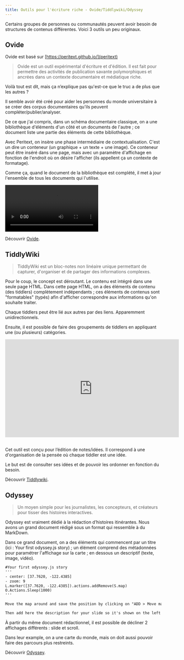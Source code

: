 ```yaml
---
title: Outils pour l'écriture riche - Ovide/Tiddlywiki/Odyssey
---
```


Certains groupes de personnes ou communautés peuvent avoir besoin de structures de contenus différentes. Voici 3 outils un peu originaux.

## Ovide

Ovide est basé sur [https://peritext.github.io/](peritext)

> Ovide est un outil expérimental d'écriture et d'édition. Il est fait pour permettre des activités de publication savante polymorphiques et ancrées dans un contexte documentaire et médiatique riche.

Voilà tout est dit, mais ça n’explique pas qu'est-ce que le truc a de plus que les autres ?

Il semble avoir été créé pour aider les personnes du monde universitaire à se créer des corpus documentaires qu'ils peuvent compléter/publier/analyser.

De ce que j'ai compris, dans un schéma documentaire classique, on a une bibliothèque d'éléments d'un côté et un documents de l'autre ; ce document liste une partie des éléments de cette bibliothèque.

Avec Peritext, on insère une phase intermédiaire de contextualisation. C'est un dire un conteneur (un graphique + un texte + une image). Ce conteneur peut être inséré dans une page, mais avec un paramètre d'affichage en fonction de l'endroit où on désire l'afficher (ils appellent ça un contexte de formatage).

Comme ça, quand le document de la bibliothèque est complété, il met à jour l'ensemble de tous les documents qui l'utilise.

<video controls="">
    <source src="https://peritext.github.io/assets/sneak-peak.mp4" type="video/mp4">
</video>
<br>

Découvrir [Ovide](https://peritext.github.io/ovide/).

## TiddlyWiki

> TiddlyWiki est un bloc-notes non linéaire unique permettant de capturer, d'organiser et de partager des informations complexes.

Pour le coup, le concept est déroutant. Le contenu est intégré dans une seule page HTML. Dans cette page HTML, on a des éléments de contenu (des tiddlers) complètement indépendants ; ces éléments de contenus sont "formatables" (typés) afin d'afficher correspondre aux informations qu'on souhaite traiter.

Chaque tiddlers peut être lié aux autres par des liens. Apparemment unidirectionnels.

Ensuite, il est possible de faire des groupements de tiddlers en appliquant une (ou plusieurs) catégories.

<div class="center">
<iframe width="560" height="315" src="https://www.youtube.com/embed/KtCUr83XgyE" frameborder="0" allow="accelerometer; encrypted-media; gyroscope; picture-in-picture" allowfullscreen></iframe>
</div>
<br>

Cet outil est conçu pour l’édition de notes/idées. Il correspond à une d'organisation de la pensée où chaque tiddler est une idée.

Le but est de consulter ses idées et de pouvoir les ordonner en fonction du besoin.

Découvrir [Tiddlywiki](https://tiddlywiki.com/).

## Odyssey

> Un moyen simple pour les journalistes, les concepteurs, et créateurs pour tisser des histoires interactives.

Odyssey est vraiment dédié à la rédaction d’histoires itinérantes. Nous avons un grand document rédigé sous un format qui ressemble à du MarkDown.

Dans ce grand document, on a des éléments qui commencent par un titre (ici : Your first odyssey.js story) ; un élément comprend des métadonnées pour paramétrer l'affichage sur la carte ; en dessous un descriptif (texte, image, vidéo).


```HTML
#Your first odyssey.js story
'''
- center: [37.7620, -122.4385]
- zoom: 9
L.marker([37.7620, -122.4385]).actions.addRemove(S.map)
O.Actions.Sleep(1000)
'''

Move the map around and save the position by clicking on "ADD > Move map to the current position". As you can see, now we are highlighting San Francisco.

Then add here the description for your slide so it's shown on the left side box.
```

À partir du même document rédactionnel, il est possible de décliner 2 affichages différents : slide et scroll.

Dans leur example, on a une carte du monde, mais on doit aussi pouvoir faire des parcours plus restreints.

Découvrir [Odyssey](http://cartodb.github.io/odyssey.js/).
